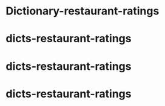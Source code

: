 # Dictionary-restaurant-ratings
# dicts-restaurant-ratings
# dicts-restaurant-ratings
# dicts-restaurant-ratings
